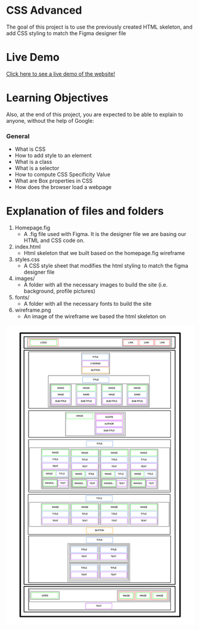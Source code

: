 # CSS Advanced
The goal of this project is to use the previously created HTML skeleton, and add CSS styling to match the Figma designer file

# Live Demo
[Click here to see a live demo of the website!](https://shadi-shwiyat.github.io/holbertonschool-web-development/)

# Learning Objectives
Also, at the end of this project, you are expected to be able to explain to anyone, without the help of Google:
### General
- What is CSS
- How to add style to an element
- What is a class
- What is a selector
- How to compute CSS Specificity Value
- What are Box properties in CSS
- How does the browser load a webpage

# Explanation of files and folders
1. Homepage.fig
    - A .fig file used with Figma. It is the designer file we are basing our HTML and CSS code on.
2. index.html
    - Html skeleton that we built based on the homepage.fig wireframe
3. styles.css
    - A CSS style sheet that modifies the html styling to match the figma designer file
4. images/
    - A folder with all the necessary images to build the site (i.e. background, profile pictures)
5. fonts/
    - A folder with all the necessary fonts to build the site
6. wireframe.png
    - An image of the wireframe we based the html skeleton on

![wireframe picture](wireframe.png)
